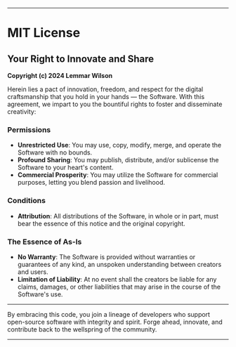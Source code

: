 
---

# MIT License

## Your Right to Innovate and Share

**Copyright (c) 2024 Lemmar Wilson**

Herein lies a pact of innovation, freedom, and respect for the digital craftsmanship that you hold in your hands — the Software. With this agreement, we impart to you the bountiful rights to foster and disseminate creativity:

### Permissions
- **Unrestricted Use**: You may use, copy, modify, merge, and operate the Software with no bounds.
- **Profound Sharing**: You may publish, distribute, and/or sublicense the Software to your heart's content.
- **Commercial Prosperity**: You may utilize the Software for commercial purposes, letting you blend passion and livelihood.

### Conditions
- **Attribution**: All distributions of the Software, in whole or in part, must bear the essence of this notice and the original copyright.

### The Essence of As-Is
- **No Warranty**: The Software is provided without warranties or guarantees of any kind, an unspoken understanding between creators and users.
- **Limitation of Liability**: At no event shall the creators be liable for any claims, damages, or other liabilities that may arise in the course of the Software's use.

---

By embracing this code, you join a lineage of developers who support open-source software with integrity and spirit. Forge ahead, innovate, and contribute back to the wellspring of the community.

---